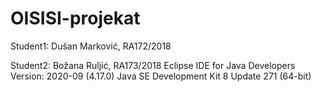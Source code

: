 # OISISI-projekat

Student1: Dušan Marković, RA172/2018

Student2: Božana Ruljić, RA173/2018 Eclipse IDE for Java Developers Version: 2020-09 (4.17.0) Java SE Development Kit 8 Update 271 (64-bit)
